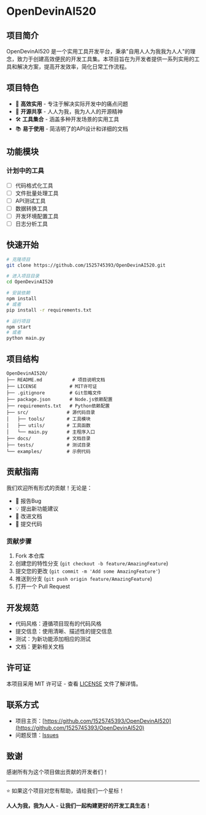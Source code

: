 # OpenDevinAI520

## 项目简介

OpenDevinAI520 是一个实用工具开发平台，秉承"自用人人为我我为人人"的理念，致力于创建高效便民的开发工具集。本项目旨在为开发者提供一系列实用的工具和解决方案，提高开发效率，简化日常工作流程。

## 项目特色

- 🚀 **高效实用** - 专注于解决实际开发中的痛点问题
- 🤝 **开源共享** - 人人为我，我为人人的开源精神
- 🛠️ **工具集合** - 涵盖多种开发场景的实用工具
- 📚 **易于使用** - 简洁明了的API设计和详细的文档

## 功能模块

### 计划中的工具

- [ ] 代码格式化工具
- [ ] 文件批量处理工具
- [ ] API测试工具
- [ ] 数据转换工具
- [ ] 开发环境配置工具
- [ ] 日志分析工具

## 快速开始

```bash
# 克隆项目
git clone https://github.com/1525745393/OpenDevinAI520.git

# 进入项目目录
cd OpenDevinAI520

# 安装依赖
npm install
# 或者
pip install -r requirements.txt

# 运行项目
npm start
# 或者
python main.py
```

## 项目结构

```
OpenDevinAI520/
├── README.md           # 项目说明文档
├── LICENSE            # MIT许可证
├── .gitignore         # Git忽略文件
├── package.json       # Node.js依赖配置
├── requirements.txt   # Python依赖配置
├── src/              # 源代码目录
│   ├── tools/        # 工具模块
│   ├── utils/        # 工具函数
│   └── main.py       # 主程序入口
├── docs/             # 文档目录
├── tests/            # 测试目录
└── examples/         # 示例代码
```

## 贡献指南

我们欢迎所有形式的贡献！无论是：

- 🐛 报告Bug
- 💡 提出新功能建议
- 📝 改进文档
- 🔧 提交代码

### 贡献步骤

1. Fork 本仓库
2. 创建您的特性分支 (`git checkout -b feature/AmazingFeature`)
3. 提交您的更改 (`git commit -m 'Add some AmazingFeature'`)
4. 推送到分支 (`git push origin feature/AmazingFeature`)
5. 打开一个 Pull Request

## 开发规范

- 代码风格：遵循项目现有的代码风格
- 提交信息：使用清晰、描述性的提交信息
- 测试：为新功能添加相应的测试
- 文档：更新相关文档

## 许可证

本项目采用 MIT 许可证 - 查看 [LICENSE](LICENSE) 文件了解详情。

## 联系方式

- 项目主页：[https://github.com/1525745393/OpenDevinAI520](https://github.com/1525745393/OpenDevinAI520)
- 问题反馈：[Issues](https://github.com/1525745393/OpenDevinAI520/issues)

## 致谢

感谢所有为这个项目做出贡献的开发者们！

---

⭐ 如果这个项目对您有帮助，请给我们一个星标！

**人人为我，我为人人 - 让我们一起构建更好的开发工具生态！**